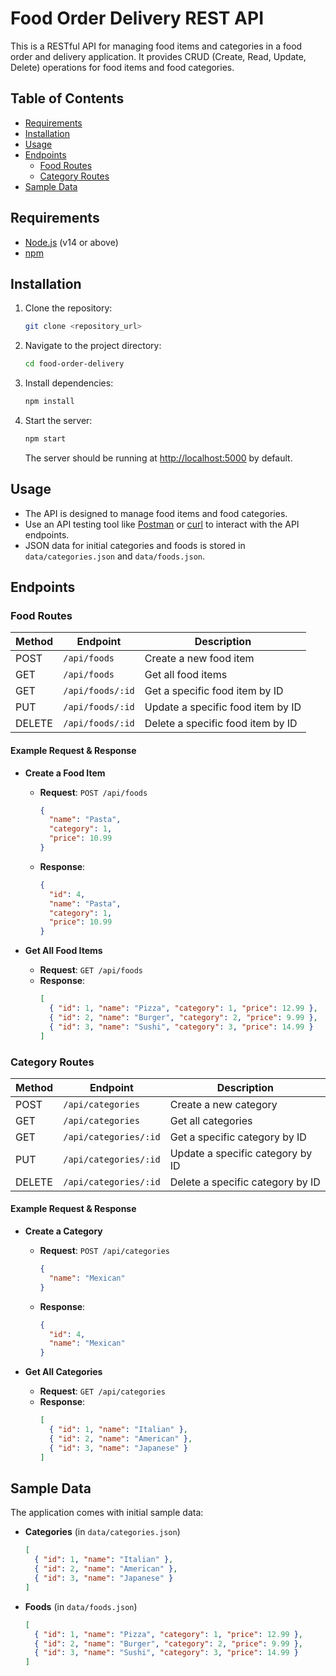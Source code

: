 

# Food Order Delivery REST API

This is a RESTful API for managing food items and categories in a food order and delivery application. It provides CRUD (Create, Read, Update, Delete) operations for food items and food categories.

## Table of Contents
- [Requirements](#requirements)
- [Installation](#installation)
- [Usage](#usage)
- [Endpoints](#endpoints)
  - [Food Routes](#food-routes)
  - [Category Routes](#category-routes)
- [Sample Data](#sample-data)

## Requirements

- [Node.js](https://nodejs.org/en/) (v14 or above)
- [npm](https://www.npmjs.com/)

## Installation

1. Clone the repository:
   ```bash
   git clone <repository_url>
   ```
   
2. Navigate to the project directory:
   ```bash
   cd food-order-delivery
   ```

3. Install dependencies:
   ```bash
   npm install
   ```

4. Start the server:
   ```bash
   npm start
   ```
   The server should be running at [http://localhost:5000](http://localhost:5000) by default.

## Usage

- The API is designed to manage food items and food categories.
- Use an API testing tool like [Postman](https://www.postman.com/) or [curl](https://curl.se/) to interact with the API endpoints.
- JSON data for initial categories and foods is stored in `data/categories.json` and `data/foods.json`.

## Endpoints

### Food Routes

| Method | Endpoint          | Description                         |
|--------|--------------------|-------------------------------------|
| POST   | `/api/foods`      | Create a new food item             |
| GET    | `/api/foods`      | Get all food items                 |
| GET    | `/api/foods/:id`  | Get a specific food item by ID     |
| PUT    | `/api/foods/:id`  | Update a specific food item by ID  |
| DELETE | `/api/foods/:id`  | Delete a specific food item by ID  |

#### Example Request & Response

- **Create a Food Item**
  - **Request**: `POST /api/foods`
    ```json
    {
      "name": "Pasta",
      "category": 1,
      "price": 10.99
    }
    ```
  - **Response**:
    ```json
    {
      "id": 4,
      "name": "Pasta",
      "category": 1,
      "price": 10.99
    }
    ```

- **Get All Food Items**
  - **Request**: `GET /api/foods`
  - **Response**:
    ```json
    [
      { "id": 1, "name": "Pizza", "category": 1, "price": 12.99 },
      { "id": 2, "name": "Burger", "category": 2, "price": 9.99 },
      { "id": 3, "name": "Sushi", "category": 3, "price": 14.99 }
    ]
    ```

### Category Routes

| Method | Endpoint              | Description                           |
|--------|------------------------|---------------------------------------|
| POST   | `/api/categories`     | Create a new category                 |
| GET    | `/api/categories`     | Get all categories                    |
| GET    | `/api/categories/:id` | Get a specific category by ID         |
| PUT    | `/api/categories/:id` | Update a specific category by ID      |
| DELETE | `/api/categories/:id` | Delete a specific category by ID      |

#### Example Request & Response

- **Create a Category**
  - **Request**: `POST /api/categories`
    ```json
    {
      "name": "Mexican"
    }
    ```
  - **Response**:
    ```json
    {
      "id": 4,
      "name": "Mexican"
    }
    ```

- **Get All Categories**
  - **Request**: `GET /api/categories`
  - **Response**:
    ```json
    [
      { "id": 1, "name": "Italian" },
      { "id": 2, "name": "American" },
      { "id": 3, "name": "Japanese" }
    ]
    ```

## Sample Data

The application comes with initial sample data:

- **Categories** (in `data/categories.json`)
  ```json
  [
    { "id": 1, "name": "Italian" },
    { "id": 2, "name": "American" },
    { "id": 3, "name": "Japanese" }
  ]
  ```

- **Foods** (in `data/foods.json`)
  ```json
  [
    { "id": 1, "name": "Pizza", "category": 1, "price": 12.99 },
    { "id": 2, "name": "Burger", "category": 2, "price": 9.99 },
    { "id": 3, "name": "Sushi", "category": 3, "price": 14.99 }
  ]
  ```

